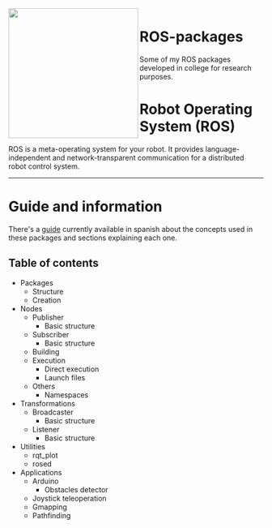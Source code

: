 <img align="left" src="https://upload.wikimedia.org/wikipedia/commons/thumb/1/15/Robot_Operating_System_logo.svg/1200px-Robot_Operating_System_logo.svg.png" width="256px">

# ROS-packages
Some of my ROS packages developed in college for research purposes.

# Robot Operating System (ROS)
ROS is a meta-operating system for your robot.  It provides
language-independent and network-transparent communication for a
distributed robot control system.

----
# Guide and information
There's a [guide](https://github.com/hunsrus/ROS-packages/blob/main/Gu%C3%ADa%20(Espa%C3%B1ol).pdf) currently available in spanish about the concepts used in these packages and sections explaining each one.
## Table of contents
- Packages
  - Structure
  - Creation
- Nodes
  - Publisher
    - Basic structure
  - Subscriber
    - Basic structure
  - Building
  - Execution
    - Direct execution
    - Launch files
  - Others
    - Namespaces
- Transformations
  - Broadcaster
    - Basic structure
  - Listener
    - Basic structure
- Utilities
  - rqt_plot
  - rosed
- Applications
  - Arduino
    - Obstacles detector
  - Joystick teleoperation
  - Gmapping
  - Pathfinding
